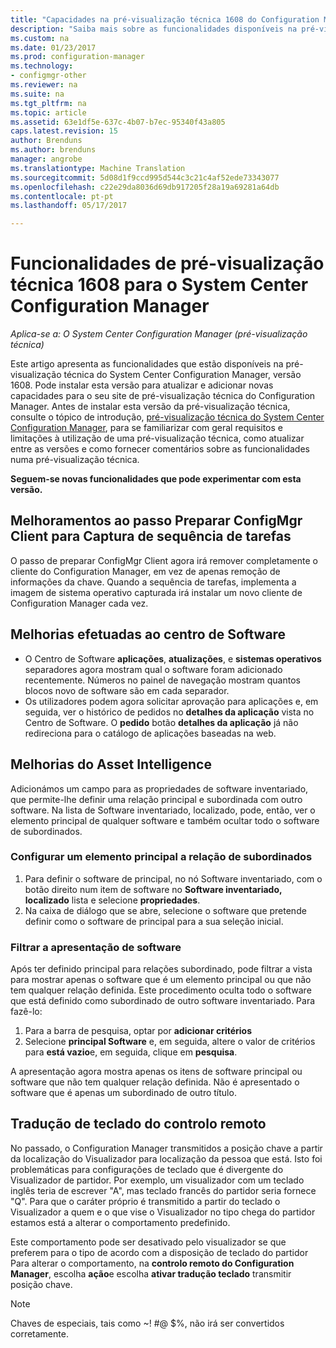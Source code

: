 ```yaml
---
title: "Capacidades na pré-visualização técnica 1608 do Configuration Manager"
description: "Saiba mais sobre as funcionalidades disponíveis na pré-visualização técnica do System Center Configuration Manager, versão 1608."
ms.custom: na
ms.date: 01/23/2017
ms.prod: configuration-manager
ms.technology:
- configmgr-other
ms.reviewer: na
ms.suite: na
ms.tgt_pltfrm: na
ms.topic: article
ms.assetid: 63e1df5e-637c-4b07-b7ec-95340f43a805
caps.latest.revision: 15
author: Brenduns
ms.author: brenduns
manager: angrobe
ms.translationtype: Machine Translation
ms.sourcegitcommit: 5d08d1f9ccd995d544c3c21c4af52ede73343077
ms.openlocfilehash: c22e29da8036d69db917205f28a19a69281a64db
ms.contentlocale: pt-pt
ms.lasthandoff: 05/17/2017

---
```

# <a name="capabilities-in-technical-preview-1608-for-system-center-configuration-manager"></a>Funcionalidades de pré-visualização técnica 1608 para o System Center Configuration Manager

*Aplica-se a: O System Center Configuration Manager (pré-visualização técnica)*

Este artigo apresenta as funcionalidades que estão disponíveis na pré-visualização técnica do System Center Configuration Manager, versão 1608. Pode instalar esta versão para atualizar e adicionar novas capacidades para o seu site de pré-visualização técnica do Configuration Manager.      Antes de instalar esta versão da pré-visualização técnica, consulte o tópico de introdução, [pré-visualização técnica do System Center Configuration Manager](../../core/get-started/technical-preview.md), para se familiarizar com geral requisitos e limitações à utilização de uma pré-visualização técnica, como atualizar entre as versões e como fornecer comentários sobre as funcionalidades numa pré-visualização técnica.    


**Seguem-se novas funcionalidades que pode experimentar com esta versão.**  




##  <a name="improvements-to-the-prepare-configmgr-client-for-capture-task-sequence-step"></a>Melhoramentos ao passo Preparar ConfigMgr Client para Captura de sequência de tarefas  
O passo de preparar ConfigMgr Client agora irá remover completamente o cliente do Configuration Manager, em vez de apenas remoção de informações da chave. Quando a sequência de tarefas, implementa a imagem de sistema operativo capturada irá instalar um novo cliente de Configuration Manager cada vez.  


## <a name="improvements-to-software-center"></a>Melhorias efetuadas ao centro de Software
* O Centro de Software **aplicações**, **atualizações**, e **sistemas operativos** separadores agora mostram qual o software foram adicionado recentemente. Números no painel de navegação mostram quantos blocos novo de software são em cada separador.
* Os utilizadores podem agora solicitar aprovação para aplicações e, em seguida, ver o histórico de pedidos no **detalhes da aplicação** vista no Centro de Software. O **pedido** botão **detalhes da aplicação** já não redireciona para o catálogo de aplicações baseadas na web.

## <a name="improvements-to-asset-intelligence"></a>Melhorias do Asset Intelligence
Adicionámos um campo para as propriedades de software inventariado, que permite-lhe definir uma relação principal e subordinada com outro software. Na lista de Software inventariado, localizado, pode, então, ver o elemento principal de qualquer software e também ocultar todo o software de subordinados.

### <a name="configure-a-parent-to-child-relationship"></a>Configurar um elemento principal a relação de subordinados
  1. Para definir o software de principal, no nó Software inventariado, com o botão direito num item de software no **Software inventariado, localizado** lista e selecione **propriedades**.
  2. Na caixa de diálogo que se abre, selecione o software que pretende definir como o software de principal para a sua seleção inicial.

### <a name="filter-the-software-display"></a>Filtrar a apresentação de software
Após ter definido principal para relações subordinado, pode filtrar a vista para mostrar apenas o software que é um elemento principal ou que não tem qualquer relação definida. Este procedimento oculta todo o software que está definido como subordinado de outro software inventariado. Para fazê-lo:
   1.    Para a barra de pesquisa, optar por **adicionar critérios**
   2. Selecione **principal Software** e, em seguida, altere o valor de critérios para **está vazio**e, em seguida, clique em **pesquisa**.

A apresentação agora mostra apenas os itens de software principal ou software que não tem qualquer relação definida. Não é apresentado o software que é apenas um subordinado de outro título.

## <a name="remote-control-keyboard-translation"></a>Tradução de teclado do controlo remoto
No passado, o Configuration Manager transmitidos a posição chave a partir da localização do Visualizador para localização da pessoa que está. Isto foi problemáticas para configurações de teclado que é divergente do Visualizador de partidor. Por exemplo, um visualizador com um teclado inglês teria de escrever "A", mas teclado francês do partidor seria fornece "Q". Para que o caráter próprio é transmitido a partir do teclado o Visualizador a quem e o que vise o Visualizador no tipo chega do partidor estamos está a alterar o comportamento predefinido.

Este comportamento pode ser desativado pelo visualizador se que preferem para o tipo de acordo com a disposição de teclado do partidor Para alterar o comportamento, na **controlo remoto do Configuration Manager**, escolha **ação**e escolha **ativar tradução teclado** transmitir posição chave.

> [!NOTE]
>
> Chaves de especiais, tais como ~! #@ $%, não irá ser convertidos corretamente.

